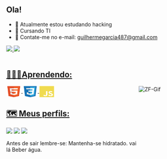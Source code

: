 ## Ola! 
- 🔭 Atualmente estou estudando hacking
- 🌱 Cursando TI 
- 💬 Contate-me no e-mail: guilhermegarcia487@gmail.com

<div align="left">
  <a href="https://github.com/AlmostZF">
  <img height="165em"src="https://github-readme-stats.vercel.app/api?username=AlmostZF&show_icons=true&theme=tokyonight&include_all_commits=true&count_private=true"/>
  <img height="165em" src="https://github-readme-stats.vercel.app/api/top-langs/?username=AlmostZF&layout=compact&langs_count=7&theme=tokyonight"/>
</div>
  
<div style="display: inline_block"><br>
  
  ## 👨🏿‍💻Aprendendo:
  
  <img align="center" alt="ZF-HTML" height="30" width="40" src="https://raw.githubusercontent.com/devicons/devicon/master/icons/html5/html5-original.svg">
  <img align="center" alt="ZF-CSS" height="30" width="40" src="https://raw.githubusercontent.com/devicons/devicon/master/icons/css3/css3-original.svg">
  <img align="center" alt="ZF-Js" height="30" width="40" src="https://raw.githubusercontent.com/devicons/devicon/master/icons/javascript/javascript-plain.svg">
  <img align="right" alt="ZF-Gif "height="150" width="150" src="https://pa1.narvii.com/6751/7e947baa8368b886544de4a02e0883de8ba66ee7_hq.gif">
</div>
 
  
 <div>
   
   ## 🗺 Meus perfils:
   
  <a href= "https://www.reddit.com/user/zereref" target="_blank"> <img src="https://img.shields.io/badge/Reddit-FF4500?style=for-the-badge&logo=reddit&logoColor=white" target="_blank"></a>
  <a href= "https://www.instagram.com/guieu.axx/" target="_blank"> <img src="https://img.shields.io/badge/Instagram-E4405F?style=for-the-badge&logo=instagram&logoColor=white" target="_blank"></a>
  <a href= "https://hackerone.com/zereref?type=user" target="_blank"> <img src="https://img.shields.io/badge/Hackerone-%23333?style=for-the-badge&logo=hackerone&logoColer=white" target="_blank"></a> 
</div>

 <div aling="cente">
  Antes de sair lembre-se: Mantenha-se hidratado. vai lá Beber água.
  </div>
